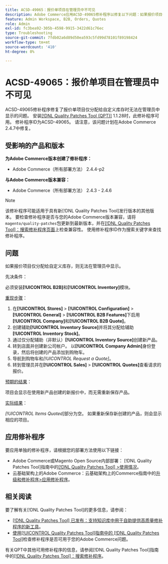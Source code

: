 ```yaml
---
title: ACSD-49065：报价单项目在管理员中不可见
description: Adobe Commerce应用ACSD-49065修补程序以修复以下问题：如果报价项目仅分配给自定义库存，则无法在管理员中看到这些报价项目。
feature: Admin Workspace, B2B, Orders, Quotes
role: Admin
exl-id: fc3bea92-305b-4598-9915-3422d61c76ec
type: Troubleshooting
source-git-commit: 7fdb02a6d89d50ea593c5fd99d78101f89198424
workflow-type: tm+mt
source-wordcount: '410'
ht-degree: 0%

---
```


# ACSD-49065：报价单项目在管理员中不可见

ACSD-49065修补程序修复了报价单项目仅分配给自定义库存时无法在管理员中显示的问题。 安装[[!DNL Quality Patches Tool (QPT)]](https://experienceleague.adobe.com/zh-hans/docs/commerce-operations/tools/quality-patches-tool/quality-patches-tool-to-self-serve-quality-patches) 1.1.28时，此修补程序可用。 修补程序ID为ACSD-49065。 请注意，该问题计划在Adobe Commerce 2.4.7中修复。

## 受影响的产品和版本

**为Adobe Commerce版本创建了修补程序：**

* Adobe Commerce（所有部署方法） 2.4.4-p2

**与Adobe Commerce版本兼容：**

* Adobe Commerce（所有部署方法） 2.4.3 - 2.4.6

>[!NOTE]
>
>该修补程序可能适用于具有新[!DNL Quality Patches Tool]发行版本的其他版本。 要检查修补程序是否与您的Adobe Commerce版本兼容，请将`magento/quality-patches`包更新到最新版本，并在[[!DNL Quality Patches Tool]：搜索修补程序页面](https://experienceleague.adobe.com/tools/commerce-quality-patches/index.html?lang=zh-Hans)上检查兼容性。 使用修补程序ID作为搜索关键字来查找修补程序。

## 问题

如果报价项目仅分配给自定义库存，则无法在管理员中显示。

先决条件：

必须安装&#x200B;**[!UICONTROL B2B]**&#x200B;和&#x200B;**[!UICONTROL Inventory]**&#x200B;模块。

<u>重现步骤</u>：

1. 在&#x200B;**[!UICONTROL Stores]** > **[!UICONTROL Configuration]** > **[!UICONTROL General]** > **[!UICONTROL B2B Features]**&#x200B;下启用&#x200B;**[!UICONTROL Company]**&#x200B;和&#x200B;**[!UICONTROL B2B Quote]**。
1. 创建辅助&#x200B;**[!UICONTROL Inventory Source]**&#x200B;并将其分配给辅助&#x200B;**[!UICONTROL Inventory Stock]**。
1. 通过仅分配辅助（非默认）**[!UICONTROL Inventory Source]**&#x200B;创建新产品。
1. 转到店面并创建新公司帐户。 以&#x200B;**[!UICONTROL Company Admin]**&#x200B;身份登录，然后将创建的产品添加到购物车。
1. 导航到购物车和&#x200B;*[!UICONTROL Request a Quote]*。
1. 转到管理员并在&#x200B;**[!UICONTROL Sales]** > **[!UICONTROL Quotes]**&#x200B;查看请求的报价。

<u>预期的结果</u>：

项目会显示在使用新产品创建的新报价中，而无需重新保存产品。

<u>实际结果</u>：

*[!UICONTROL Items Quoted]*&#x200B;部分为空。 如果重新保存新创建的产品，则会显示相应的项目。

## 应用修补程序

要应用单独的修补程序，请根据您的部署方法使用以下链接：

* Adobe Commerce或Magento Open Source内部部署： [!DNL Quality Patches Tool]指南中的[[!DNL Quality Patches Tool] >使用情况](/help/tools/quality-patches-tool/usage.md)。
* 云基础架构上的Adobe Commerce：云基础架构上的Commerce指南中的[升级和修补程序>应用修补程序](https://experienceleague.adobe.com/docs/commerce-cloud-service/user-guide/develop/upgrade/apply-patches.html?lang=zh-Hans)。

## 相关阅读

要了解有关[!DNL Quality Patches Tool]的更多信息，请参阅：

* [[!DNL Quality Patches Tool] 已发布：支持知识库中用于自助提供高质量修补程序的新工具](https://experienceleague.adobe.com/zh-hans/docs/commerce-operations/tools/quality-patches-tool/quality-patches-tool-to-self-serve-quality-patches)。
* [使用[!UICONTROL Quality Patches Tool]指南中的 [!DNL Quality Patches Tool]](/help/tools/quality-patches-tool/patches-available-in-qpt/check-patch-for-magento-issue-with-magento-quality-patches.md)检查修补程序是否可用于您的Adobe Commerce问题。


有关QPT中其他可用修补程序的信息，请参阅[!DNL Quality Patches Tool]指南中的[[!DNL Quality Patches Tool]：搜索修补程序](https://experienceleague.adobe.com/tools/commerce-quality-patches/index.html?lang=zh-Hans)。
